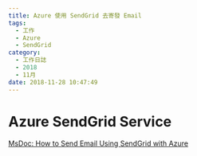 ```yaml
---
title: Azure 使用 SendGrid 去寄發 Email
tags:
  - 工作
  - Azure
  - SendGrid
category:
  - 工作日誌
  - 2018
  - 11月
date: 2018-11-28 10:47:49
---
```

# Azure SendGrid Service #

[MsDoc: How to Send Email Using SendGrid with Azure](https://docs.microsoft.com/zh-tw/azure/sendgrid-dotnet-how-to-send-email)